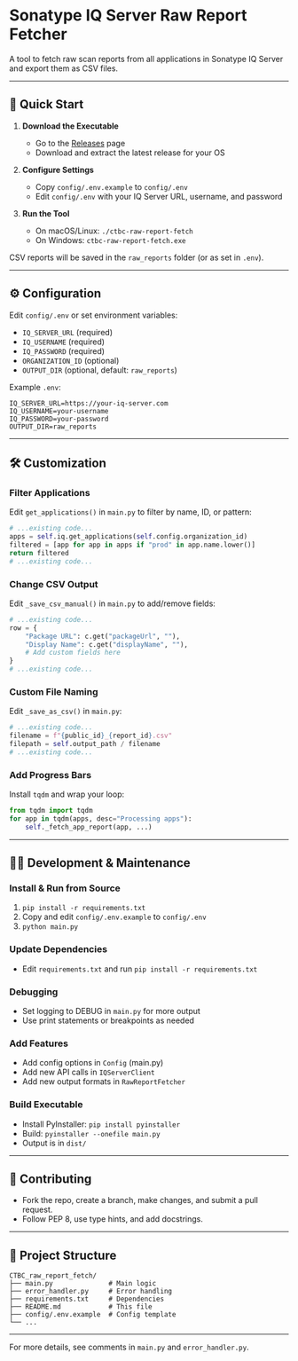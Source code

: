 # Sonatype IQ Server Raw Report Fetcher

A tool to fetch raw scan reports from all applications in Sonatype IQ Server and export them as CSV files.

---

## 🚀 Quick Start

1. **Download the Executable**

   - Go to the [Releases](../../releases) page
   - Download and extract the latest release for your OS

2. **Configure Settings**

   - Copy `config/.env.example` to `config/.env`
   - Edit `config/.env` with your IQ Server URL, username, and password

3. **Run the Tool**
   - On macOS/Linux: `./ctbc-raw-report-fetch`
   - On Windows: `ctbc-raw-report-fetch.exe`

CSV reports will be saved in the `raw_reports` folder (or as set in `.env`).

---

## ⚙️ Configuration

Edit `config/.env` or set environment variables:

- `IQ_SERVER_URL` (required)
- `IQ_USERNAME` (required)
- `IQ_PASSWORD` (required)
- `ORGANIZATION_ID` (optional)
- `OUTPUT_DIR` (optional, default: `raw_reports`)

Example `.env`:

```
IQ_SERVER_URL=https://your-iq-server.com
IQ_USERNAME=your-username
IQ_PASSWORD=your-password
OUTPUT_DIR=raw_reports
```

---

## 🛠️ Customization

### Filter Applications

Edit `get_applications()` in `main.py` to filter by name, ID, or pattern:

```python
# ...existing code...
apps = self.iq.get_applications(self.config.organization_id)
filtered = [app for app in apps if "prod" in app.name.lower()]
return filtered
# ...existing code...
```

### Change CSV Output

Edit `_save_csv_manual()` in `main.py` to add/remove fields:

```python
# ...existing code...
row = {
    "Package URL": c.get("packageUrl", ""),
    "Display Name": c.get("displayName", ""),
    # Add custom fields here
}
# ...existing code...
```

### Custom File Naming

Edit `_save_as_csv()` in `main.py`:

```python
# ...existing code...
filename = f"{public_id}_{report_id}.csv"
filepath = self.output_path / filename
# ...existing code...
```

### Add Progress Bars

Install `tqdm` and wrap your loop:

```python
from tqdm import tqdm
for app in tqdm(apps, desc="Processing apps"):
    self._fetch_app_report(app, ...)
```

---

## 🧑‍💻 Development & Maintenance

### Install & Run from Source

1. `pip install -r requirements.txt`
2. Copy and edit `config/.env.example` to `config/.env`
3. `python main.py`

### Update Dependencies

- Edit `requirements.txt` and run `pip install -r requirements.txt`

### Debugging

- Set logging to DEBUG in `main.py` for more output
- Use print statements or breakpoints as needed

### Add Features

- Add config options in `Config` (main.py)
- Add new API calls in `IQServerClient`
- Add new output formats in `RawReportFetcher`

### Build Executable

- Install PyInstaller: `pip install pyinstaller`
- Build: `pyinstaller --onefile main.py`
- Output is in `dist/`

---

## 🤝 Contributing

- Fork the repo, create a branch, make changes, and submit a pull request.
- Follow PEP 8, use type hints, and add docstrings.

---

## 📁 Project Structure

```
CTBC_raw_report_fetch/
├── main.py              # Main logic
├── error_handler.py     # Error handling
├── requirements.txt     # Dependencies
├── README.md            # This file
├── config/.env.example  # Config template
└── ...
```

---

For more details, see comments in `main.py` and `error_handler.py`.
